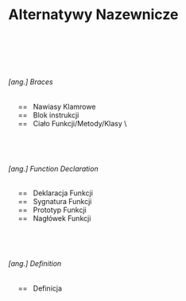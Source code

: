 # Alternatywy Nazewnicze

<br/>

&nbsp;
------------- 
###### [ang.] Braces
&nbsp;&nbsp;&nbsp;&nbsp; == &nbsp; Nawiasy Klamrowe \
&nbsp;&nbsp;&nbsp;&nbsp; == &nbsp; Blok instrukcji \
&nbsp;&nbsp;&nbsp;&nbsp; == &nbsp; Ciało Funkcji/Metody/Klasy \


&nbsp;
------------- 
###### [ang.] Function Declaration
&nbsp;&nbsp;&nbsp;&nbsp; == &nbsp; Deklaracja Funkcji \
&nbsp;&nbsp;&nbsp;&nbsp; == &nbsp; Sygnatura Funkcji \
&nbsp;&nbsp;&nbsp;&nbsp; == &nbsp; Prototyp Funkcji \
&nbsp;&nbsp;&nbsp;&nbsp; == &nbsp; Nagłówek Funkcji 


&nbsp;
------------- 
###### [ang.] Definition
&nbsp;&nbsp;&nbsp;&nbsp; == &nbsp; Definicja


<br/><br/>
